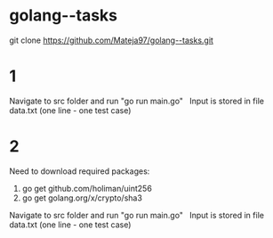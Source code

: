 # golang--tasks

git clone https://github.com/Mateja97/golang--tasks.git

# 1
 
Navigate to src folder and run "go run main.go"
&nbsp;
Input is stored in file data.txt (one line - one test case)
 
 # 2
 
Need to download required packages:
1. go get github.com/holiman/uint256
2. go get golang.org/x/crypto/sha3

Navigate to src folder and run "go run main.go"
&nbsp;
Input is stored in file data.txt (one line - one test case)
 
 
